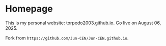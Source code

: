 # Homepage
This is my personal website: torpedo2003.github.io. Go live on August 06, 2025.

Fork from `https://github.com/Jun-CEN/Jun-CEN.github.io`.
